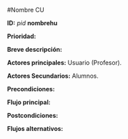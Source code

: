 #Nombre CU

**ID:** *pid* **nombrehu**

**Prioridad:**

**Breve descripción:**

**Actores principales:** Usuario (Profesor).

**Actores Secundarios:** Alumnos.

**Precondiciones:**

**Flujo principal:**

**Postcondiciones:**

**Flujos alternativos:**